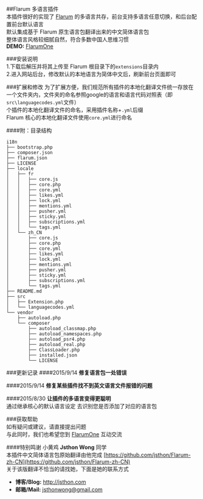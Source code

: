 ##Flarum 多语言插件  
本插件很好的实现了 [Flarum](http://flarum.org) 的多语言共存，前台支持多语言任意切换，和后台配置前台默认语言   
默认集成基于 Flarum 原生语言包翻译出来的中文简体语言包  
整体语言风格较细腻自然，符合多数中国人思维习惯  
**DEMO:** [FlarumOne](https://flarumone.com/)
  
###安装说明  
1.下载后解压并将其上传至 Flarum 根目录下的`extensions`目录内  
2.进入网站后台，修改默认的本地语言为简体中文后，刷新前台页面即可

###扩展和修改
为了扩展方便，我们规范所有插件的本地化翻译文件统一存放在一个文件夹内，文件夹的命名参照google的语言和语言代码对照表（即`src\languagecodes.yml`文件）  
个插件的本地化翻译文件的命名，采用插件名称+`.yml`后缀  
Flarum 核心的本地化翻译文件使用`core.yml`进行命名  

####附：目录结构
```
i18n
├── bootstrap.php
├── composer.json
├── flarum.json
├── LICENSE
├── locale
│   ├── fr
│   │   ├── core.js
│   │   ├── core.php
│   │   ├── core.yml
│   │   ├── likes.yml
│   │   ├── lock.yml
│   │   ├── mentions.yml
│   │   ├── pusher.yml
│   │   ├── sticky.yml
│   │   ├── subscriptions.yml
│   │   └── tags.yml
│   └── zh_CN
│       ├── core.js
│       ├── core.php
│       ├── core.yml
│       ├── likes.yml
│       ├── lock.yml
│       ├── mentions.yml
│       ├── pusher.yml
│       ├── sticky.yml
│       ├── subscriptions.yml
│       └── tags.yml
├── README.md
├── src
│   ├── Extension.php
│   └── languagecodes.yml
└── vendor
    ├── autoload.php
    └── composer
        ├── autoload_classmap.php
        ├── autoload_namespaces.php
        ├── autoload_psr4.php
        ├── autoload_real.php
        ├── ClassLoader.php
        ├── installed.json
        └── LICENSE
```

###更新记录 
####2015/9/14
**修复语言包一处错误** 

####2015/9/14
**修复某些插件找不到英文语言文件报错的问题**  

####2015/8/30 
**让插件的多语言变得更聪明**  
通过继承核心的默认语言设定 去识别您是否添加了对应的语言包  
  
###获取帮助  
如有疑问或建议，请直接提出问题   
与此同时，我们也希望您到 [FlarumOne](https://flarumone.com/) 互动交流
  
####特别鸣谢 小黄鸡 **Jsthon Wong** 同学  
本插件中文简体语言包原始翻译由他完成 [https://github.com/jsthon/Flarum-zh-CN](https://github.com/jsthon/Flarum-zh-CN)  
关于该版翻译不恰当的请找她，下面是她的联系方式  
* **博客/Blog:** <http://jsthon.com>  
* **邮箱/Mail:** jsthonwong@gmail.com  
